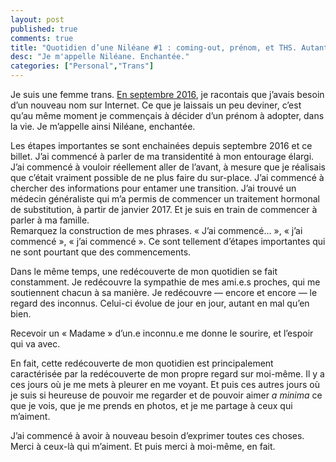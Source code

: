 ```yaml
---
layout: post
published: true
comments: true
title: "Quotidien d’une Niléane #1 : coming-out, prénom, et THS. Autant de commencements."
desc: "Je m'appelle Niléane. Enchantée."
categories: ["Personal","Trans"]
---
```

Je suis une femme trans. [En septembre 2016](/2016/09/05/nildeala-name.html), je racontais que j’avais besoin d’un nouveau nom sur Internet. Ce que je laissais un peu deviner, c’est qu’au même moment je commençais à décider d’un prénom à adopter, dans la vie. Je m’appelle ainsi Niléane, enchantée.

Les étapes importantes se sont enchainées depuis septembre 2016 et ce billet. J’ai commencé à parler de ma transidentité à mon entourage élargi. J’ai commencé à vouloir réellement aller de l’avant, à mesure que je réalisais que c’était vraiment possible de ne plus faire du sur-place. J’ai commencé à chercher des informations pour entamer une transition. J’ai trouvé un médecin généraliste qui m’a permis de commencer un traitement hormonal de substitution, à partir de janvier 2017. Et je suis en train de commencer à parler à ma famille.  
Remarquez la construction de mes phrases. « J’ai commencé… », « j’ai commencé », « j’ai commencé ». Ce sont tellement d’étapes importantes qui ne sont pourtant que des commencements.

Dans le même temps, une redécouverte de mon quotidien se fait constamment. Je redécouvre la sympathie de mes ami.e.s proches, qui me soutiennent chacun à sa manière. Je redécouvre — encore et encore — le regard des inconnus. Celui-ci évolue de jour en jour, autant en mal qu’en bien.

Recevoir un « Madame » d’un.e inconnu.e me donne le sourire, et l’espoir qui va avec.

En fait, cette redécouverte de mon quotidien est principalement caractérisée par la redécouverte de mon propre regard sur moi-même. Il y a ces jours où je me mets à pleurer en me voyant. Et puis ces autres jours où je suis si heureuse de pouvoir me regarder et de pouvoir aimer *a minima* ce que je vois, que je me prends en photos, et je me partage à ceux qui m’aiment.

J’ai commencé à avoir à nouveau besoin d’exprimer toutes ces choses. Merci à ceux-là qui m’aiment. Et puis merci à moi-même, en fait.
